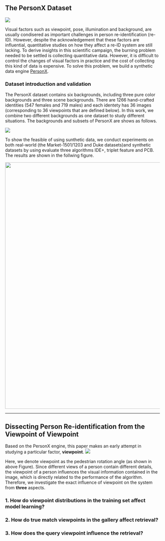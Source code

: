 ## The PersonX Dataset

![](https://github.com/sxzrt/The-PersonX-dataset/blob/master/images/logo1.jpg)

Visual factors such as viewpoint, pose, illumination and background, are usually condisered as important challenges in person re-identification (re-ID). However, despite the acknowledgement that these factors are influential, quantitative studies on how they affect a re-ID system are still lacking. To derive insights in this scientific campaign, the burning problem needed to be settled is collecting quantitative data. However, it is difficult to control the changes of visual factors in practice and the cost of collecting this kind of data is expensive. To solve this problem, we build a synthetic data engine [PersonX](https://github.com/sxzrt/Instructions-of-the-PersonX-dataset).


### Dataset introduction and validation 
The PersonX dataset contains six backgrounds, including three pure color backgrounds and three scene backgrounds. There are 1266 hand-crafted identities (547 females and 719 males) and each identety has 36 images (corresponding to 36 viewpoints that are defined below). In this work, we combine two different backgrounds as one dataset to study different situations. The backgrounds and subsets of PersonX are shows as follows.

![](https://github.com/sxzrt/The-PersonX-dataset/blob/master/images/fig2.jpg)

To show the feasible of using sunthetic data, we conduct experiments on both real-world (the Market-1501/1203 and Duke datasets)and synthetic datasets by using evaluate three algorithms IDE+, triplet feature and PCB. The results are shown in the follwing figure.

<div align=center><img src="https://github.com/sxzrt/The-PersonX-dataset/blob/master/images/benchmark.jpg" width="800" /></div>

****

## Dissecting Person Re-identification from the Viewpoint of Viewpoint 
Based on the PersonX engine, this paper makes an early attempt in studying a particular factor, **viewpoint**.
![](https://github.com/sxzrt/The-PersonX-dataset/blob/master/images/fig-dfv.jpg)

Here, we denote viewpoint as the pedestrian rotation angle (as shown in above Figure). Since different views of a person contain different details, the viewpoint of a person influences the visual information contained in the image, which is directly related to the performance of the algorithm. Therefore, we investigate the exact influence of viewpoint on the system from **three** aspects. 


### 1. How do viewpoint distributions in the training set affect model learning?



### 2. How do true match viewpoints in the gallery affect retrieval?

### 3. How does the query viewpoint influence the retrieval?




